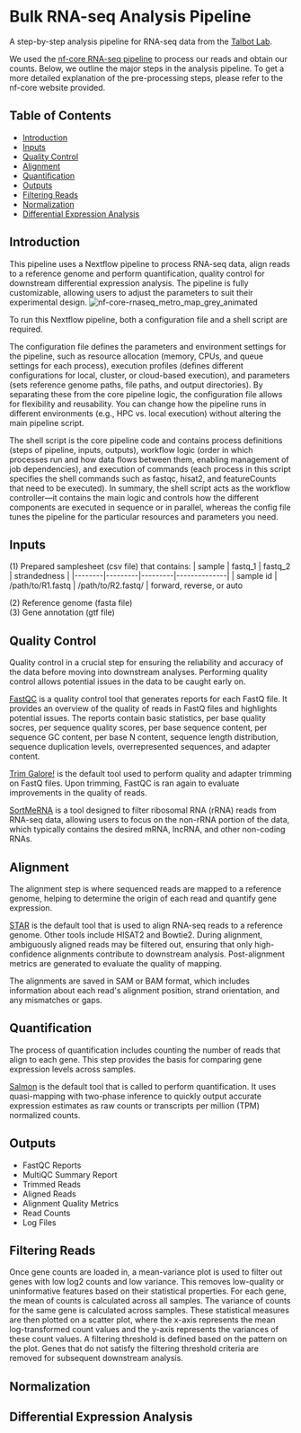 # Bulk RNA-seq Analysis Pipeline

A step-by-step analysis pipeline for RNA-seq data from the [Talbot Lab](https://www.jhimmylab.org/).

We used the [nf-core RNA-seq pipeline](https://nf-co.re/rnaseq/3.17.0/) to process our reads and obtain our counts. Below, we outline the major steps in the analysis pipeline. To get a more detailed explanation of the pre-processing steps, please refer to the nf-core website provided.

## Table of Contents
- [Introduction](#introduction)
- [Inputs](#inputs)
- [Quality Control](#quality-control)
- [Alignment](#alignment)
- [Quantification](#quantification)
- [Outputs](#outputs)
- [Filtering Reads](#filtering-reads)
- [Normalization](#normalization)
- [Differential Expression Analysis](#differential-expression-analysis)

## Introduction
This pipeline uses a Nextflow pipeline to process RNA-seq data, align reads to a reference genome and perform quantification, quality control for downstream differential expression analysis. The pipeline is fully customizable, allowing users to adjust the parameters to suit their experimental design.
![nf-core-rnaseq_metro_map_grey_animated](https://github.com/user-attachments/assets/2dc01173-eecb-4c69-b6a4-ca1a24981191)

To run this Nextflow pipeline, both a configuration file and a shell script are required. 

The configuration file defines the parameters and environment settings for the pipeline, such as resource allocation (memory, CPUs, and queue settings for each process), execution profiles (defines different configurations for local, cluster, or cloud-based execution), and parameters (sets reference genome paths, file paths, and output directories). By separating these from the core pipeline logic, the configuration file allows for flexibility and reusability. You can change how the pipeline runs in different environments (e.g., HPC vs. local execution) without altering the main pipeline script. 

The shell script is the core pipeline code and contains process definitions (steps of pipeline, inputs, outputs), workflow logic (order in which processes run and how data flows between them, enabling management of job dependencies), and execution of commands (each process in this script specifies the shell commands such as fastqc, hisat2, and featureCounts that need to be executed). In summary, the shell script acts as the workflow controller—it contains the main logic and controls how the different components are executed in sequence or in parallel, whereas the config file tunes the pipeline for the particular resources and parameters you need.

## Inputs
(1) Prepared samplesheet (csv file) that contains:
| sample | fastq_1 | fastq_2 | strandedness |
|--------|---------|---------|--------------|
| sample id | /path/to/R1.fastq | /path/to/R2.fastq/ | forward, reverse, or auto

(2) Reference genome (fasta file)  
(3) Gene annotation (gtf file)

## Quality Control 
Quality control in a crucial step for ensuring the reliability and accuracy of the data before moving into downstream analyses. Performing quality control allows potential issues in the data to be caught early on. 

[FastQC](https://www.bioinformatics.babraham.ac.uk/projects/fastqc/) is a quality control tool that generates reports for each FastQ file. It provides an overview of the quality of reads in FastQ files and highlights potential issues. The reports contain basic statistics, per base quality socres, per sequence quality scores, per base sequence content, per sequence GC content, per base N content, sequence length distribution, sequence duplication levels, overrepresented sequences, and adapter content. 

[Trim Galore!](https://www.bioinformatics.babraham.ac.uk/projects/trim_galore/) is the default tool used to perform quality and adapter trimming on FastQ files. Upon trimming, FastQC is ran again to evaluate improvements in the quality of reads.

[SortMeRNA](https://github.com/sortmerna/sortmerna) is a tool designed to filter ribosomal RNA (rRNA) reads from RNA-seq data, allowing users to focus on the non-rRNA portion of the data, which typically contains the desired mRNA, lncRNA, and other non-coding RNAs. 

## Alignment
The alignment step is where sequenced reads are mapped to a reference genome, helping to determine the origin of each read and quantify gene expression. 

[STAR](https://github.com/alexdobin/STAR) is the default tool that is used to align RNA-seq reads to a reference genome. Other tools include HISAT2 and Bowtie2. During alignment, ambiguously aligned reads may be filtered out, ensuring that only high-confidence alignments contribute to downstream analysis. Post-alignment metrics are generated to evaluate the quality of mapping.

The alignments are saved in SAM or BAM format, which includes information about each read's alignment position, strand orientation, and any mismatches or gaps. 

## Quantification
The process of quantification includes counting the number of reads that align to each gene. This step provides the basis for comparing gene expression levels across samples.

[Salmon](https://combine-lab.github.io/salmon/) is the default tool that is called to perform quantification. It uses quasi-mapping with two-phase inference to quickly output accurate expression estimates as raw counts or transcripts per million (TPM) normalized counts.

## Outputs
- FastQC Reports
- MultiQC Summary Report
- Trimmed Reads
- Aligned Reads
- Alignment Quality Metrics
- Read Counts
- Log Files

## Filtering Reads 
Once gene counts are loaded in, a mean-variance plot is used to filter out genes with low log2 counts and low variance. This removes low-quality or uninformative features based on their statistical properties. For each gene, the mean of counts is calculated across all samples. The variance of counts for the same gene is calculated across samples. These statistical measures are then plotted on a scatter plot, where the x-axis represents the mean log-transformed count values and the y-axis represents the variances of these count values. A filtering threshold is defined based on the pattern on the plot. Genes that do not satisfy the filtering threshold criteria are removed for subsequent downstream analysis.

## Normalization

## Differential Expression Analysis
